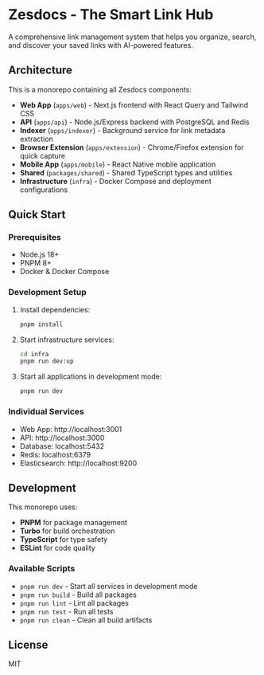 # Zesdocs - The Smart Link Hub

A comprehensive link management system that helps you organize, search, and discover your saved links with AI-powered features.

## Architecture

This is a monorepo containing all Zesdocs components:

- **Web App** (`apps/web`) - Next.js frontend with React Query and Tailwind CSS
- **API** (`apps/api`) - Node.js/Express backend with PostgreSQL and Redis
- **Indexer** (`apps/indexer`) - Background service for link metadata extraction
- **Browser Extension** (`apps/extension`) - Chrome/Firefox extension for quick capture
- **Mobile App** (`apps/mobile`) - React Native mobile application
- **Shared** (`packages/shared`) - Shared TypeScript types and utilities
- **Infrastructure** (`infra`) - Docker Compose and deployment configurations

## Quick Start

### Prerequisites

- Node.js 18+ 
- PNPM 8+
- Docker & Docker Compose

### Development Setup

1. Install dependencies:
   ```bash
   pnpm install
   ```

2. Start infrastructure services:
   ```bash
   cd infra
   pnpm run dev:up
   ```

3. Start all applications in development mode:
   ```bash
   pnpm run dev
   ```

### Individual Services

- Web App: http://localhost:3001
- API: http://localhost:3000
- Database: localhost:5432
- Redis: localhost:6379
- Elasticsearch: http://localhost:9200

## Development

This monorepo uses:
- **PNPM** for package management
- **Turbo** for build orchestration
- **TypeScript** for type safety
- **ESLint** for code quality

### Available Scripts

- `pnpm run dev` - Start all services in development mode
- `pnpm run build` - Build all packages
- `pnpm run lint` - Lint all packages
- `pnpm run test` - Run all tests
- `pnpm run clean` - Clean all build artifacts

## License

MIT
